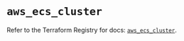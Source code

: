 # `aws_ecs_cluster`

Refer to the Terraform Registry for docs: [`aws_ecs_cluster`](https://registry.terraform.io/providers/hashicorp/aws/6.4.0/docs/resources/ecs_cluster).
